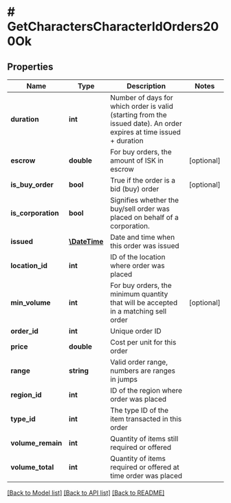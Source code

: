 # # GetCharactersCharacterIdOrders200Ok

## Properties

Name | Type | Description | Notes
------------ | ------------- | ------------- | -------------
**duration** | **int** | Number of days for which order is valid (starting from the issued date). An order expires at time issued + duration |
**escrow** | **double** | For buy orders, the amount of ISK in escrow | [optional]
**is_buy_order** | **bool** | True if the order is a bid (buy) order | [optional]
**is_corporation** | **bool** | Signifies whether the buy/sell order was placed on behalf of a corporation. |
**issued** | [**\DateTime**](\DateTime.md) | Date and time when this order was issued |
**location_id** | **int** | ID of the location where order was placed |
**min_volume** | **int** | For buy orders, the minimum quantity that will be accepted in a matching sell order | [optional]
**order_id** | **int** | Unique order ID |
**price** | **double** | Cost per unit for this order |
**range** | **string** | Valid order range, numbers are ranges in jumps |
**region_id** | **int** | ID of the region where order was placed |
**type_id** | **int** | The type ID of the item transacted in this order |
**volume_remain** | **int** | Quantity of items still required or offered |
**volume_total** | **int** | Quantity of items required or offered at time order was placed |

[[Back to Model list]](../../README.md#models) [[Back to API list]](../../README.md#endpoints) [[Back to README]](../../README.md)
